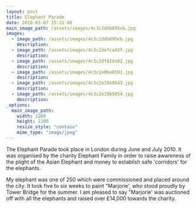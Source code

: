 ```yaml
---
layout: post
title: Elephant Parade
date: 2010-03-07 15:21:00
main_image_path: /assets/images/4c3c2ddb095eb.jpg
images:
  - image_path: /assets/images/4c3c2ddb095eb.jpg
    description:
  - image_path: /assets/images/4c3c2de7ca42f.jpg
    description:
  - image_path: /assets/images/4c3c2df82da02.jpg
    description:
  - image_path: /assets/images/4c3c2e06a6591.jpg
    description:
  - image_path: /assets/images/4c3c2e10e9543.jpg
    description:
  - image_path: /assets/images/4c3c2e19b9854.jpg
    description:
_options:
  main_image_path:
    width: 1200
    height: 1200
    resize_style: "contain"
    mime_type: "image/jpeg"
---
```


The Elephant Parade took place in London during June and July 2010. It was organised by the charity Elephant Family in order to raise awareness of the plight of the Asian Elephant and money to establish safe 'corridors' for the elephants. 

My elephant was one of 250 which were commissioned and placed around the city.
It took five to six weeks to paint &quot;Marjorie', who stood proudly by Tower Bridge for the summer. I am pleased to say &quot;Marjorie' was auctioned off with all the elephants and raised over &pound;14,000 towards the charity.